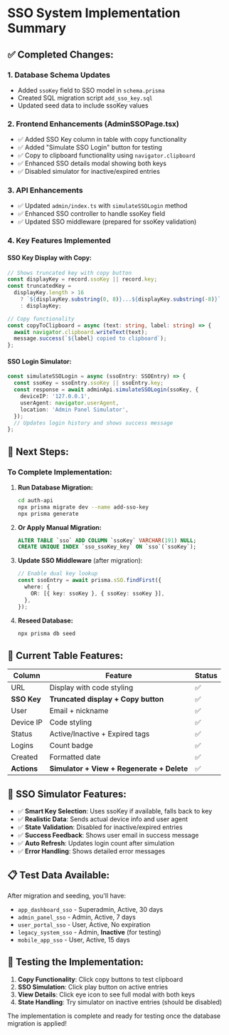 # SSO System Implementation Summary

## ✅ **Completed Changes:**

### 1. **Database Schema Updates**

- Added `ssoKey` field to SSO model in `schema.prisma`
- Created SQL migration script `add_sso_key.sql`
- Updated seed data to include ssoKey values

### 2. **Frontend Enhancements (AdminSSOPage.tsx)**

- ✅ Added SSO Key column in table with copy functionality
- ✅ Added "Simulate SSO Login" button for testing
- ✅ Copy to clipboard functionality using `navigator.clipboard`
- ✅ Enhanced SSO details modal showing both keys
- ✅ Disabled simulator for inactive/expired entries

### 3. **API Enhancements**

- ✅ Updated `admin/index.ts` with `simulateSSOLogin` method
- ✅ Enhanced SSO controller to handle ssoKey field
- ✅ Updated SSO middleware (prepared for ssoKey validation)

### 4. **Key Features Implemented**

#### **SSO Key Display with Copy:**

```typescript
// Shows truncated key with copy button
const displayKey = record.ssoKey || record.key;
const truncatedKey =
  displayKey.length > 16
    ? `${displayKey.substring(0, 8)}...${displayKey.substring(-8)}`
    : displayKey;

// Copy functionality
const copyToClipboard = async (text: string, label: string) => {
  await navigator.clipboard.writeText(text);
  message.success(`${label} copied to clipboard`);
};
```

#### **SSO Login Simulator:**

```typescript
const simulateSSOLogin = async (ssoEntry: SSOEntry) => {
  const ssoKey = ssoEntry.ssoKey || ssoEntry.key;
  const response = await adminApi.simulateSSOLogin(ssoKey, {
    deviceIP: '127.0.0.1',
    userAgent: navigator.userAgent,
    location: 'Admin Panel Simulator',
  });
  // Updates login history and shows success message
};
```

## 🔄 **Next Steps:**

### **To Complete Implementation:**

1. **Run Database Migration:**

   ```bash
   cd auth-api
   npx prisma migrate dev --name add-sso-key
   npx prisma generate
   ```

2. **Or Apply Manual Migration:**

   ```sql
   ALTER TABLE `sso` ADD COLUMN `ssoKey` VARCHAR(191) NULL;
   CREATE UNIQUE INDEX `sso_ssoKey_key` ON `sso`(`ssoKey`);
   ```

3. **Update SSO Middleware** (after migration):

   ```typescript
   // Enable dual key lookup
   const ssoEntry = await prisma.sSO.findFirst({
     where: {
       OR: [{ key: ssoKey }, { ssoKey: ssoKey }],
     },
   });
   ```

4. **Reseed Database:**
   ```bash
   npx prisma db seed
   ```

## 🎯 **Current Table Features:**

| Column      | Feature                                    | Status |
| ----------- | ------------------------------------------ | ------ |
| URL         | Display with code styling                  | ✅     |
| **SSO Key** | **Truncated display + Copy button**        | ✅     |
| User        | Email + nickname                           | ✅     |
| Device IP   | Code styling                               | ✅     |
| Status      | Active/Inactive + Expired tags             | ✅     |
| Logins      | Count badge                                | ✅     |
| Created     | Formatted date                             | ✅     |
| **Actions** | **Simulator + View + Regenerate + Delete** | ✅     |

## 🧪 **SSO Simulator Features:**

- ✅ **Smart Key Selection**: Uses ssoKey if available, falls back to key
- ✅ **Realistic Data**: Sends actual device info and user agent
- ✅ **State Validation**: Disabled for inactive/expired entries
- ✅ **Success Feedback**: Shows user email in success message
- ✅ **Auto Refresh**: Updates login count after simulation
- ✅ **Error Handling**: Shows detailed error messages

## 📋 **Test Data Available:**

After migration and seeding, you'll have:

- `app_dashboard_sso` - Superadmin, Active, 30 days
- `admin_panel_sso` - Admin, Active, 7 days
- `user_portal_sso` - User, Active, No expiration
- `legacy_system_sso` - Admin, **Inactive** (for testing)
- `mobile_app_sso` - User, Active, 15 days

## 🔧 **Testing the Implementation:**

1. **Copy Functionality**: Click copy buttons to test clipboard
2. **SSO Simulation**: Click play button on active entries
3. **View Details**: Click eye icon to see full modal with both keys
4. **State Handling**: Try simulator on inactive entries (should be disabled)

The implementation is complete and ready for testing once the database migration is applied!
